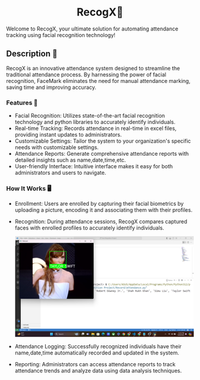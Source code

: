 <h1 align="center">RecogX👥</h1>
Welcome to RecogX, your ultimate solution for automating attendance tracking using facial recognition technology!

## Description 📜
RecogX is an innovative attendance system designed to streamline the traditional attendance process. By harnessing the power of facial recognition, FaceMark eliminates the need for manual attendance marking, saving time and improving accuracy.

### Features 🪪
* Facial Recognition: Utilizes state-of-the-art facial recognition technology and python libraries to accurately identify individuals.
* Real-time Tracking: Records attendance in real-time in excel files, providing instant updates to administrators.
* Customizable Settings: Tailor the system to your organization's specific needs with customizable settings.
* Attendance Reports: Generate comprehensive attendance reports with detailed insights such as name,date,time,etc.
* User-friendly Interface: Intuitive interface makes it easy for both administrators and users to navigate.

### How It Works 🖥️
* Enrollment: Users are enrolled by capturing their facial biometrics by uploading a picture, encoding it and associating them with their profiles.
* Recognition: During attendance sessions, RecogX compares captured faces with enrolled profiles to accurately identify individuals.
  
  ![Screenshot1](https://github.com/moumita-13/RecogX/blob/2e9da5a52d3259e4a47c534e88c7b2af7a8335c5/Project%20Run/Screenshot1.png)
* Attendance Logging: Successfully recognized individuals have their name,date,time automatically recorded and updated in the system.
  
* Reporting: Administrators can access attendance reports to track attendance trends and analyze data using data analysis techniques.
